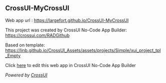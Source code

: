 ## CrossUI-MyCrossUI
Web app url : https://largefort.github.io/CrossUI-MyCrossUI

This project was created by CrossUI No-Code App Builder: https://crossui.com/RADGithub

Based on template: https://linb.github.io/CrossUI_Assets/assets/projects/Simple/xui_project_tpl_Empty

Click [here](https://crossui.com/RADGithub/#!from=github&owner=largefort&repo=CrossUI-MyCrossUI) to edit this web app in CrossUI No-Code App Builder

<i>Powered by [CrossUI](https://crossui.com)</i>
